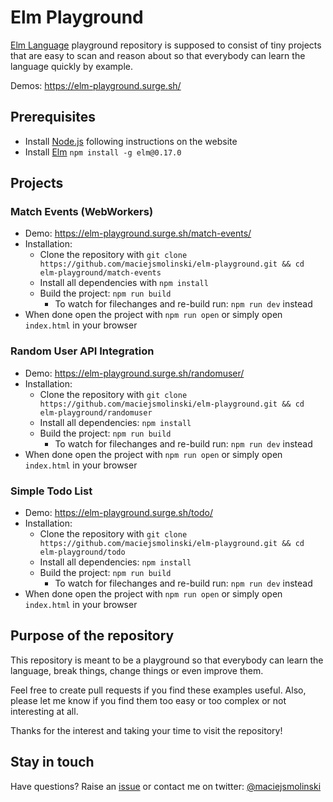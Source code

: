 # Elm Playground

[Elm Language](http://elm-lang.org/) playground repository is supposed to consist of tiny projects that are easy to scan and reason about so that everybody can learn the language quickly by example.

Demos: https://elm-playground.surge.sh/

## Prerequisites

* Install [Node.js](https://nodejs.org/en/) following instructions on the website
* Install [Elm](http://elm-lang.org/) `npm install -g elm@0.17.0`

## Projects

### Match Events (WebWorkers)

* Demo: https://elm-playground.surge.sh/match-events/
* Installation:
  * Clone the repository with `git clone https://github.com/maciejsmolinski/elm-playground.git && cd elm-playground/match-events`
  * Install all dependencies with `npm install`
  * Build the project: `npm run build`
    * To watch for filechanges and re-build run: `npm run dev` instead
* When done open the project with `npm run open` or simply open `index.html` in your browser

### Random User API Integration

* Demo: https://elm-playground.surge.sh/randomuser/
* Installation:
  * Clone the repository with `git clone https://github.com/maciejsmolinski/elm-playground.git && cd elm-playground/randomuser`
  * Install all dependencies: `npm install`
  * Build the project: `npm run build`
    * To watch for filechanges and re-build run: `npm run dev` instead
* When done open the project with `npm run open` or simply open `index.html` in your browser

### Simple Todo List

* Demo: https://elm-playground.surge.sh/todo/
* Installation:
  * Clone the repository with `git clone https://github.com/maciejsmolinski/elm-playground.git && cd elm-playground/todo`
  * Install all dependencies: `npm install`
  * Build the project: `npm run build`
    * To watch for filechanges and re-build run: `npm run dev` instead
* When done open the project with `npm run open` or simply open `index.html` in your browser

## Purpose of the repository

This repository is meant to be a playground so that everybody can learn the language, break things, change things or even improve them.

Feel free to create pull requests if you find these examples useful. Also, please let me know if you find them too easy or too complex or not interesting at all.

Thanks for the interest and taking your time to visit the repository!

## Stay in touch

Have questions? Raise an [issue](https://github.com/maciejsmolinski/elm-playground/issues) or contact me on twitter: [@maciejsmolinski](https://twitter.com/maciejsmolinski)

